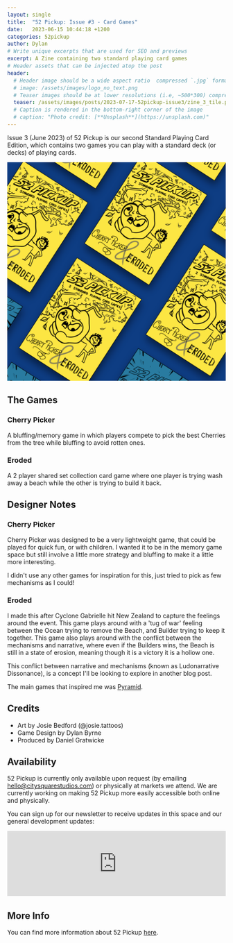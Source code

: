 ```yaml
---
layout: single
title:  "52 Pickup: Issue #3 - Card Games"
date:   2023-06-15 10:44:18 +1200
categories: 52pickup
author: Dylan
# Write unique excerpts that are used for SEO and previews
excerpt: A Zine containing two standard playing card games
# Header assets that can be injected atop the post
header:
  # Header image should be a wide aspect ratio  compressed `.jpg` format
  # image: /assets/images/logo_no_text.png
  # Teaser images should be at lower resolutions (i.e, ~500*300) compressed `.jpg` format
  teaser: /assets/images/posts/2023-07-17-52pickup-issue3/zine_3_tile.png
  # Caption is rendered in the bottom-right corner of the image
  # caption: "Photo credit: [**Unsplash**](https://unsplash.com)"
---
```


Issue 3 (June 2023) of 52 Pickup is our second Standard Playing Card Edition, which contains two games you can play with a standard deck (or decks) of playing cards.

![52 Pickup Zine](/assets/images/posts/2023-07-17-52pickup-issue3/zine_3_tile.png)

## The Games

### Cherry Picker
A bluffing/memory game in which players compete to pick the best Cherries from the tree while bluffing to avoid rotten ones.

### Eroded
A 2 player shared set collection card game where one player is trying wash away a beach while the other is trying to build it back.

## Designer Notes

### Cherry Picker
Cherry Picker was designed to be a very lightweight game, that could be played for quick fun, or with children. I wanted it to be in the memory game space but still involve a little more strategy and bluffing to make it a little more interesting.

I didn't use any other games for inspiration for this, just tried to pick as few mechanisms as I could! 

### Eroded
I made this after Cyclone Gabrielle hit New Zealand to capture the feelings around the event. This game plays around with a 'tug of war' feeling between the Ocean trying to remove the Beach, and Builder trying to keep it together. This game also plays around with the conflict between the mechanisms and narrative, where even if the Builders wins, the Beach is still in a state of erosion, meaning though it is a victory it is a hollow one.

This conflict between narrative and mechanisms (known as Ludonarrative Dissonance), is a concept I'll be looking to explore in another blog post.

The main games that inspired me was [Pyramid](https://boardgamegeek.com/boardgame/140480/pyramid).

## Credits
- Art by Josie Bedford (@josie.tattoos)
- Game Design by Dylan Byrne
- Produced by Daniel Gratwicke

## Availability
52 Pickup is currently only available upon request (by emailing [hello@citysquarestudios.com](mailto:hello@citysquarestudios.com)) or physically at markets we attend. We are currently working on making 52 Pickup more easily accessible both online and physically.

You can sign up for our newsletter to receive updates in this space and our general development updates:

<iframe
    scrolling="no"
    style="width:100%!important;height:150px;border:0px #ccc solid !important"
    src="https://buttondown.email/CitySquareStudios?as_embed=true"
></iframe>

## More Info
You can find more information about 52 Pickup [here](https://blog.citysquarestudios.com/52pickup/2023/05/03/52pickup-post.html).
